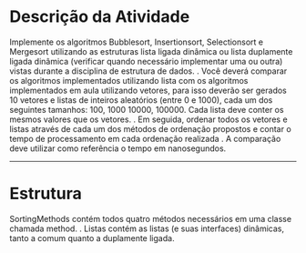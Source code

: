 # Descrição da Atividade

Implemente os algoritmos Bubblesort, Insertionsort, Selectionsort e Mergesort utilizando as estruturas lista ligada dinâmica ou lista duplamente ligada  dinâmica (verificar quando necessário implementar uma ou outra) vistas durante a disciplina de estrutura de dados.
.
Você deverá comparar os algoritmos implementados utilizando lista com os algoritmos implementados em aula utilizando vetores, para isso deverão ser gerados 10 vetores e listas de inteiros aleatórios (entre 0 e 1000), cada um dos seguintes tamanhos: 100, 1000 10000, 100000. Cada lista deve conter os mesmos valores que os vetores.
.
Em seguida, ordenar todos os vetores e listas através de cada um dos métodos de ordenação propostos e contar o tempo de processamento em cada ordenação realizada
.
A comparação deve utilizar como referência o tempo em nanosegundos.

-----------------

# Estrutura
SortingMethods contém todos quatro métodos necessários em uma classe chamada method.
.
Listas contém as listas (e suas interfaces) dinâmicas, tanto a comum quanto a duplamente ligada.
